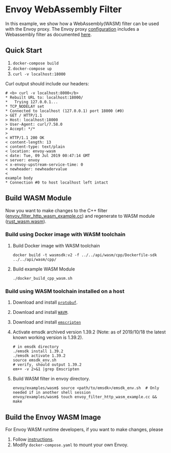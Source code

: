 # Envoy WebAssembly Filter

In this example, we show how a WebAssembly(WASM) filter can be used with the Envoy
proxy. The Envoy proxy [configuration](./envoy.yaml) includes a Webassembly filter
as documented [here](https://www.envoyproxy.io/docs/envoy/latest/).
<!--TODO(bianpengyuan): change to the url of Wasm filter once the doc is ready.-->



## Quick Start

1. `docker-compose build`
2. `docker-compose up`
3. `curl -v localhost:18000`

Curl output should include our headers:

```
# <b> curl -v localhost:8000</b>
* Rebuilt URL to: localhost:18000/
*   Trying 127.0.0.1...
* TCP_NODELAY set
* Connected to localhost (127.0.0.1) port 18000 (#0)
> GET / HTTP/1.1
> Host: localhost:18000
> User-Agent: curl/7.58.0
> Accept: */*
> 
< HTTP/1.1 200 OK
< content-length: 13
< content-type: text/plain
< location: envoy-wasm
< date: Tue, 09 Jul 2019 00:47:14 GMT
< server: envoy
< x-envoy-upstream-service-time: 0
< newheader: newheadervalue
< 
example body
* Connection #0 to host localhost left intact
```

## Build WASM Module

Now you want to make changes to the C++ filter ([envoy_filter_http_wasm_example.cc](envoy_filter_http_wasm_example.cc))
and regenerate to WASM module ([rust_wasm.wasm](rust_wasm.wasm)).

### Build using Docker image with WASM toolchain

1. Build Docker image with WASM toolchain
   ```shell
   docker build -t wasmsdk:v2 -f ../../api/wasm/cpp/Dockerfile-sdk ../../api/wasm/cpp/
   ```
2. Build example WASM Module
   ```shell
   ./docker_build_cpp_wasm.sh
   ```

### Build using WASM toolchain installed on a host

1. Download and install [`protobuf`](https://github.com/protocolbuffers/protobuf/blob/master/src/README.md).
2. Download and install [`WAVM`](https://github.com/WAVM/WAVM).
3. Download and install [`emscripten`](https://emscripten.org/docs/getting_started/downloads.html#installation-instructions)
4. Activate emsdk archived version 1.39.2 (Note: as of 2019/10/18 the latest known working version is 1.39.2).

    ```shell
    # in emsdk directory
    ./emsdk install 1.39.2
    ./emsdk activate 1.39.2
    source emsdk_env.sh
    # verify, should output 1.39.2
    em++ -v 2>&1 |grep Emscripten
    ```

5. Build WASM filter in envoy directory.

    ```shell
    envoy/examples/wasm$ source <path/to/emsdk>/emsdk_env.sh  # Only needed if in another shell session
    envoy/examples/wasm$ touch envoy_filter_http_wasm_example.cc && make
    ```

## Build the Envoy WASM Image

<!--TODO(incfly): remove this once we upstream WASM to envoyproxy main repo.-->

For Envoy WASM runtime developers, if you want to make changes, please

1. Follow [instructions](https://github.com/envoyproxy/envoy-wasm/blob/master/WASM.md).
2. Modify `docker-compose.yaml` to mount your own Envoy.
